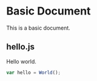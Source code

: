 <!-- packdown-1-0.0.0 -->

# Basic Document

This is a basic document.

## hello.js

Hello world.

```js
var hello = World();
```